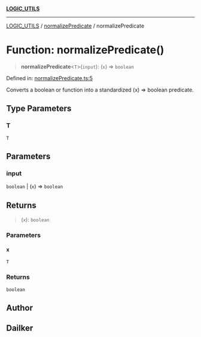 [**LOGIC_UTILS**](../../README.md)

***

[LOGIC_UTILS](../../README.md) / [normalizePredicate](../README.md) / normalizePredicate

# Function: normalizePredicate()

> **normalizePredicate**\<`T`\>(`input`): (`x`) => `boolean`

Defined in: [normalizePredicate.ts:5](https://github.com/dailker/everyutil/blob/88c583cdd8386be54599315f93f88880d20b94f3/src/logic/normalizePredicate.ts#L5)

Converts a boolean or function into a standardized (x) => boolean predicate.

## Type Parameters

### T

`T`

## Parameters

### input

`boolean` | (`x`) => `boolean`

## Returns

> (`x`): `boolean`

### Parameters

#### x

`T`

### Returns

`boolean`

## Author

## Dailker
